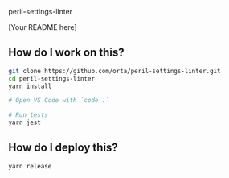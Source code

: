 peril-settings-linter

[Your README here]

## How do I work on this?

```sh
git clone https://github.com/orta/peril-settings-linter.git
cd peril-settings-linter
yarn install

# Open VS Code with `code .`

# Run tests
yarn jest
```

## How do I deploy this?

```sh
yarn release
```
